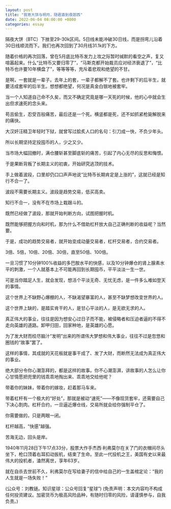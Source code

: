 ```yaml
---
layout: post
title: "我寄大饼与明月，随君直到夜郎西"
date: 2022-06-04 08:00:00 +0800
categories: essay
---
```


隔夜大饼（BTC）下挫至29-30k区间。5日线未能冲破30日线，而是拐弯儿沿着30日线顺流而下。我们也再次回到了30月线31.1k的下方。

随着价格的再次回落，曾在5月底比特币发力上攻之际暂时缄默的看空之声，复又喧嚣起来。什么“比特币又要归零了”，“马斯克都开始裁员应对经济衰退了”，“比特币也许要10年横盘了”，等等等等，充斥着悲观和绝望的不甘。

是啊，一套就是一辈子。去年上的套，一辈子都解不了套。也许剩下的后半生，就要活成套牢的后半生。想想都绝望，何况是真金白银地被套牢。

当一个人知道自己命不久矣，而又不确定究竟是哪一天死的时候，他的心中就会生出但求速死的念头来。

苟且偷生，忍受百般痛苦，最后还是一个死。横竖都是死，还不如抓紧枪毙解脱来的痛快。

大汉奸汪精卫年轻时下狱，就曾写过脍炙人口的名句：引刀成一快，不负少年头。

所以长期坚持定投囤币的人，少之又少。

当市场大幅回撤时，满仓腰斩甚至脚底斩的痛苦，引起了内心无尽的反思和悔恨。

于是果断背叛了长期主义的初衷，开始研究逃顶的技术。

手上做着波段，口里却仍口口声声地说“比特币长期肯定是上涨的”，这就已经是知行不合一了。

波段不需要长期主义。波段是趋势交易，低买高卖。

知行不合一，没有不在市场上栽跟斗的。

既然已经做了波段，那就开始判断方向，试图把握时机。

既然能够把握方向和时机，那为什么不借助杠杆放大自己正确判断的收益呢？当然要。

于是，成功的趋势交易者，就开始变成动量交易者，杠杆交易者，合约交易者。

3倍、5倍，10倍、20倍、30倍，直至50倍、100倍。

一旦习惯了10分钟100%收益的多巴胺水平的快感，以及10分钟爆仓的肾上腺素水平的刺激，一个人就基本上不可能再回到长期囤币，平平淡淡一生一世。

可是当你踏足人生，就会发现，想活个平淡无奇、无忧无虑，是一件多么难如登天的事情。

这个世界上不缺野心爆棚的人，不缺渴望暴富的人，甚至不缺梦想改变世界的人。

这个世界上缺的，是踏实肯干的人，是甘心平淡的人，是无欲无求的人。

真正伟大的事业，往往是因为想安心过日子而不能，被侵略者和压迫者逼的不得不走向英雄的道路。卸甲归田，回家种地，是英雄的心愿。

为了发大财而绞尽脑汁“发明”出来的所谓伟大梦想和伟大事业，往往不过是忽悠和圈钱的“故事”罢了。

这样的事情，其成就的天花板就是事干成了、发了大财，而断然无法成为真正伟大的事业。

绝大部分令你心潮澎拜的，都是这样的故事。你不心潮澎湃，讲故事的人怎么让你心甘情愿把兜里的钱乖乖地掏出来、乖乖地交给他呢？

带着你的妹妹，带着你的嫁妆，赶着那马车来。

带着杠杆有一个极大的“好处”，那就是被动“速死”——不像现货套牢，还需要自己下决心割肉。杠杆合约，一旦逼近爆仓线，交易所就会给你强制平仓了。

你需要做的，只是两眼一闭。

杠杆越高，“快感”越强。

苦海无边，回头是岸。

1940年11月28日下午17点33分，股票大作手杰西·利弗莫尔在关了门的衣帽间尽头坐下，枪口顶着右耳扣动扳机，结束了生命。至此一代投机之王，美国有史以来最伟大的投机者，溘然离世，享年63岁。

就在自杀去世前不久，利弗莫尔在写给妻子的信中给自己的一生盖棺定论：“我的人生就是一场失败！”

(公众号：刘教链。知识星球：公众号回复“星球”)
(免责声明：本文内容均不构成任何投资建议。加密货币为极高风险品种，有随时归零的风险，请谨慎参与，自我负责。)